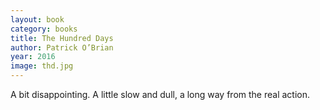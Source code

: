 ```yaml
---
layout: book
category: books
title: The Hundred Days
author: Patrick O’Brian
year: 2016
image: thd.jpg
---
```

A bit disappointing.  A little slow and dull, a long way from the real action. 
